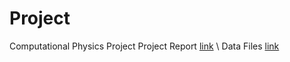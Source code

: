 # Project
Computational Physics Project
Project Report  [link](https://www.overleaf.com/project/617327c8f10828007c341bb0) \\
Data Files [link](https://drive.google.com/drive/folders/13bsZJL9GWCo7wUTTTclcOll2I56t0ahn?usp=sharing)
